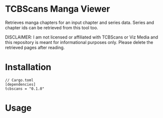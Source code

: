 # TCBScans Manga Viewer
Retrieves manga chapters for an input chapter and series data. Series and chapter ids can be retrieved from this tool too.

DISCLAIMER: I am not licensed or affiliated with TCBScans or Viz Media and this repository is meant for informational purposes only. Please delete the retrieved pages after reading.

# Installation
```
// Cargo.toml
[dependencies]
tcbscans = "0.1.0"
```

# Usage
